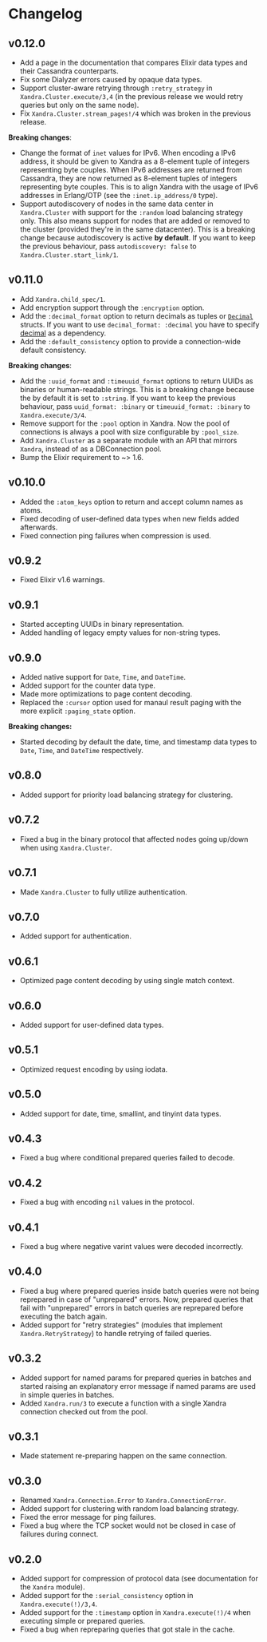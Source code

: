 # Changelog

## v0.12.0

* Add a page in the documentation that compares Elixir data types and their Cassandra counterparts.
* Fix some Dialyzer errors caused by opaque data types.
* Support cluster-aware retrying through `:retry_strategy` in `Xandra.Cluster.execute/3,4` (in the previous release we would retry queries but only on the same node).
* Fix `Xandra.Cluster.stream_pages!/4` which was broken in the previous release.

__Breaking changes__:

* Change the format of `inet` values for IPv6. When encoding a IPv6 address, it should be given to Xandra as a 8-element tuple of integers representing byte couples. When IPv6 addresses are returned from Cassandra, they are now returned as 8-element tuples of integers representing byte couples. This is to align Xandra with the usage of IPv6 addresses in Erlang/OTP (see the `:inet.ip_address/0` type).
* Support autodiscovery of nodes in the same data center in `Xandra.Cluster` with support for the `:random` load balancing strategy only. This also means support for nodes that are added or removed to the cluster (provided they're in the same datacenter). This is a breaking change because autodiscovery is active **by default**. If you want to keep the previous behaviour, pass `autodiscovery: false` to `Xandra.Cluster.start_link/1`.

## v0.11.0

* Add `Xandra.child_spec/1`.
* Add encryption support through the `:encryption` option.
* Add the `:decimal_format` option to return decimals as tuples or [`Decimal`](https://github.com/ericmj/decimal) structs. If you want to use `decimal_format: :decimal` you have to specify [decimal](https://github.com/ericmj/decimal) as a dependency.
* Add the `:default_consistency` option to provide a connection-wide default consistency.

__Breaking changes__:

* Add the `:uuid_format` and `:timeuuid_format` options to return UUIDs as binaries or human-readable strings. This is a breaking change because the by default it is set to `:string`. If you want to keep the previous behaviour, pass `uuid_format: :binary` or `timeuuid_format: :binary` to `Xandra.execute/3/4`.
* Remove support for the `:pool` option in Xandra. Now the pool of connections is always a pool with size configurable by `:pool_size`.
* Add `Xandra.Cluster` as a separate module with an API that mirrors `Xandra`, instead of as a DBConnection pool.
* Bump the Elixir requirement to ~> 1.6.

## v0.10.0

* Added the `:atom_keys` option to return and accept column names as atoms.
* Fixed decoding of user-defined data types when new fields added afterwards.
* Fixed connection ping failures when compression is used.

## v0.9.2

* Fixed Elixir v1.6 warnings.

## v0.9.1

* Started accepting UUIDs in binary representation.
* Added handling of legacy empty values for non-string types.

## v0.9.0

* Added native support for `Date`, `Time`, and `DateTime`.
* Added support for the counter data type.
* Made more optimizations to page content decoding.
* Replaced the `:cursor` option used for manaul result paging with the more explicit `:paging_state` option.

__Breaking changes:__

* Started decoding by default the date, time, and timestamp data types to `Date`, `Time`, and `DateTime` respectively.

## v0.8.0

* Added support for priority load balancing strategy for clustering.

## v0.7.2

* Fixed a bug in the binary protocol that affected nodes going up/down when using `Xandra.Cluster`.

## v0.7.1

* Made `Xandra.Cluster` to fully utilize authentication.

## v0.7.0

* Added support for authentication.

## v0.6.1

* Optimized page content decoding by using single match context.

## v0.6.0

* Added support for user-defined data types.

## v0.5.1

* Optimized request encoding by using iodata.

## v0.5.0

* Added support for date, time, smallint, and tinyint data types.

## v0.4.3

* Fixed a bug where conditional prepared queries failed to decode.

## v0.4.2

* Fixed a bug with encoding `nil` values in the protocol.

## v0.4.1

* Fixed a bug where negative varint values were decoded incorrectly.

## v0.4.0

* Fixed a bug where prepared queries inside batch queries were not being reprepared in case of "unprepared" errors. Now, prepared queries that fail with "unprepared" errors in batch queries are reprepared before executing the batch again.
* Added support for "retry strategies" (modules that implement `Xandra.RetryStrategy`) to handle retrying of failed queries.

## v0.3.2

* Added support for named params for prepared queries in batches and started raising an explanatory error message if named params are used in simple queries in batches.
* Added `Xandra.run/3` to execute a function with a single Xandra connection checked out from the pool.

## v0.3.1

* Made statement re-preparing happen on the same connection.

## v0.3.0

* Renamed `Xandra.Connection.Error` to `Xandra.ConnectionError`.
* Added support for clustering with random load balancing strategy.
* Fixed the error message for ping failures.
* Fixed a bug where the TCP socket would not be closed in case of failures during connect.

## v0.2.0

* Added support for compression of protocol data (see documentation for the `Xandra` module).
* Added support for the `:serial_consistency` option in `Xandra.execute(!)/3,4`.
* Added support for the `:timestamp` option in `Xandra.execute(!)/4` when executing simple or prepared queries.
* Fixed a bug when repreparing queries that got stale in the cache.
